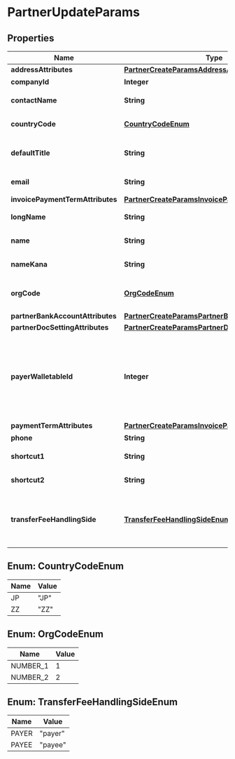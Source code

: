 

# PartnerUpdateParams


## Properties

| Name | Type | Description | Notes |
|------------ | ------------- | ------------- | -------------|
|**addressAttributes** | [**PartnerCreateParamsAddressAttributes**](PartnerCreateParamsAddressAttributes.md) |  |  [optional] |
|**companyId** | **Integer** | 事業所ID |  |
|**contactName** | **String** | 担当者 氏名 (255文字以内) |  [optional] |
|**countryCode** | [**CountryCodeEnum**](#CountryCodeEnum) | 地域（JP: 国内、ZZ:国外） |  [optional] |
|**defaultTitle** | **String** | 敬称（御中、様、(空白)の3つから選択） |  [optional] |
|**email** | **String** | 担当者 メールアドレス (255文字以内) |  [optional] |
|**invoicePaymentTermAttributes** | [**PartnerCreateParamsInvoicePaymentTermAttributes**](PartnerCreateParamsInvoicePaymentTermAttributes.md) |  |  [optional] |
|**longName** | **String** | 正式名称（255文字以内） |  [optional] |
|**name** | **String** | 取引先名 (255文字以内) |  |
|**nameKana** | **String** | カナ名称（255文字以内） |  [optional] |
|**orgCode** | [**OrgCodeEnum**](#OrgCodeEnum) | 事業所種別（null: 未設定、1: 法人、2: 個人） |  [optional] |
|**partnerBankAccountAttributes** | [**PartnerCreateParamsPartnerBankAccountAttributes**](PartnerCreateParamsPartnerBankAccountAttributes.md) |  |  [optional] |
|**partnerDocSettingAttributes** | [**PartnerCreateParamsPartnerDocSettingAttributes**](PartnerCreateParamsPartnerDocSettingAttributes.md) |  |  [optional] |
|**payerWalletableId** | **Integer** | 振込元口座ID（一括振込ファイル用）:（walletableのtypeが&#39;bank_account&#39;のidのみ指定できます。また、未設定にする場合は、nullを指定してください。） |  [optional] |
|**paymentTermAttributes** | [**PartnerCreateParamsInvoicePaymentTermAttributes**](PartnerCreateParamsInvoicePaymentTermAttributes.md) |  |  [optional] |
|**phone** | **String** | 電話番号 |  [optional] |
|**shortcut1** | **String** | ショートカット１ (255文字以内) |  [optional] |
|**shortcut2** | **String** | ショートカット２ (255文字以内) |  [optional] |
|**transferFeeHandlingSide** | [**TransferFeeHandlingSideEnum**](#TransferFeeHandlingSideEnum) | 振込手数料負担（一括振込ファイル用）: (振込元(当方): payer, 振込先(先方): payee) |  [optional] |



## Enum: CountryCodeEnum

| Name | Value |
|---- | -----|
| JP | &quot;JP&quot; |
| ZZ | &quot;ZZ&quot; |



## Enum: OrgCodeEnum

| Name | Value |
|---- | -----|
| NUMBER_1 | 1 |
| NUMBER_2 | 2 |



## Enum: TransferFeeHandlingSideEnum

| Name | Value |
|---- | -----|
| PAYER | &quot;payer&quot; |
| PAYEE | &quot;payee&quot; |



